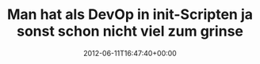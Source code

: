 ---
retweeted: false
source: <a href="http://twitter.com" rel="nofollow">Twitter Web Client</a>
entities:
  user_mentions: []
  urls: []
  symbols: []
  media:
  - expanded_url: https://twitter.com/bascht/status/212224590695501824/photo/1
    indices:
    - '74'
    - '94'
    url: http://t.co/qWVy7ZZn
    media_url: http://pbs.twimg.com/media/AvH5JA1CEAA9-hh.png
    id_str: '212224590699696128'
    id: '212224590699696128'
    media_url_https: https://pbs.twimg.com/media/AvH5JA1CEAA9-hh.png
    sizes:
      small:
        w: '200'
        h: '62'
        resize: fit
      thumb:
        w: '62'
        h: '62'
        resize: crop
      medium:
        w: '200'
        h: '62'
        resize: fit
      large:
        w: '200'
        h: '62'
        resize: fit
    type: photo
    display_url: pic.twitter.com/qWVy7ZZn
  hashtags: []
display_text_range:
- '0'
- '94'
favorite_count: '1'
id_str: '212224590695501824'
truncated: false
retweet_count: '2'
id: '212224590695501824'
possibly_sensitive: false
created_at: Mon Jun 11 16:47:40 +0000 2012
favorited: false
full_text: Man hat als DevOp in init-Scripten ja sonst schon nicht viel zum grinsen.
lang: de
extended_entities:
  media:
  - expanded_url: https://twitter.com/bascht/status/212224590695501824/photo/1
    indices:
    - '74'
    - '94'
    url: http://t.co/qWVy7ZZn
    media_url: http://pbs.twimg.com/media/AvH5JA1CEAA9-hh.png
    id_str: '212224590699696128'
    id: '212224590699696128'
    media_url_https: https://pbs.twimg.com/media/AvH5JA1CEAA9-hh.png
    sizes:
      small:
        w: '200'
        h: '62'
        resize: fit
      thumb:
        w: '62'
        h: '62'
        resize: crop
      medium:
        w: '200'
        h: '62'
        resize: fit
      large:
        w: '200'
        h: '62'
        resize: fit
    type: photo
    display_url: pic.twitter.com/qWVy7ZZn
tags:
- pesos/twitter
date: '2012-06-11T16:47:40+00:00'
src: https://twitter.com/bascht/status/212224590695501824
original_url: https://twitter.com/bascht/status/212224590695501824
type: twitter_tweet
media_url: https://img.bascht.com/twitter/pbs.twimg.com/media/AvH5JA1CEAA9-hh.png
text: Man hat als DevOp in init-Scripten ja sonst schon nicht viel zum grinsen.
title: Man hat als DevOp in init-Scripten ja sonst schon nicht viel zum grinse

---